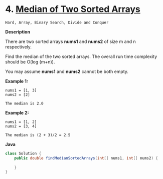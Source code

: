 # 4. [Median of Two Sorted Arrays](https://github.com/Apollo4634/LeetCode/blob/master/src/array/MedianOfTwoSortedArrays.java)

```Hard, Array, Binary Search, Divide and Conquer```

**Description**

There are two sorted arrays **nums1** and **nums2** of size m and n respectively.

Find the median of the two sorted arrays. The overall run time complexity should be O(log (m+n)).

You may assume **nums1** and **nums2** cannot be both empty.

**Example 1:**

```
nums1 = [1, 3]
nums2 = [2]

The median is 2.0
```

**Example 2:**

```
nums1 = [1, 2]
nums2 = [3, 4]

The median is (2 + 3)/2 = 2.5
```

**Java**

```java
class Solution {
    public double findMedianSortedArrays(int[] nums1, int[] nums2) {
        
    }
}
```


